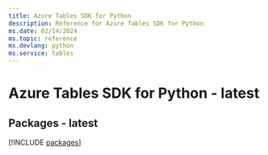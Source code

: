 ```yaml
---
title: Azure Tables SDK for Python
description: Reference for Azure Tables SDK for Python
ms.date: 02/14/2024
ms.topic: reference
ms.devlang: python
ms.service: tables
---
```

# Azure Tables SDK for Python - latest
## Packages - latest
[!INCLUDE [packages](tables-index.md)]
